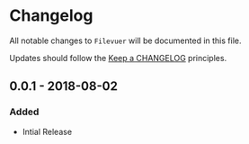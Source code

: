 # Changelog

All notable changes to `Filevuer` will be documented in this file.

Updates should follow the [Keep a CHANGELOG](http://keepachangelog.com/) principles.

## 0.0.1 - 2018-08-02

### Added

- Intial Release
